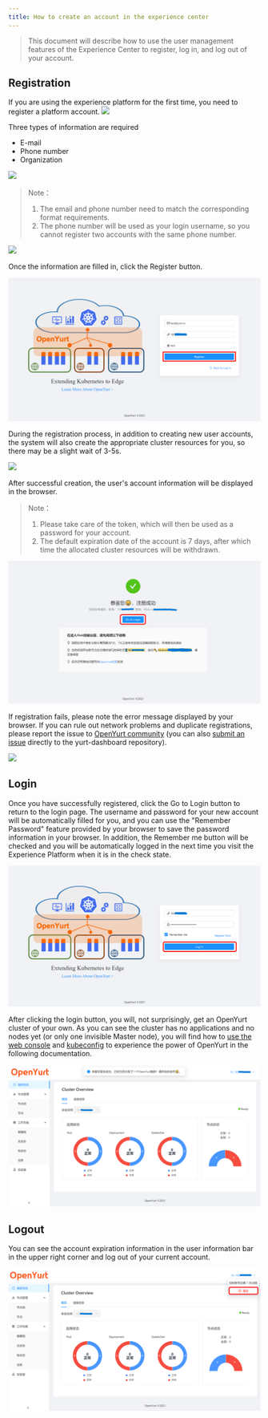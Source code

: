```yaml
---
title: How to create an account in the experience center
---
```


> This document will describe how to use the user management features of the Experience Center to register, log in, and log out of your account.

## Registration

If you are using the experience platform for the first time, you need to register a platform account.
![](../../../../static/img/docs/installation/openyurt-experience-center/register_entrance.png)

Three types of information are required

- E-mail
- Phone number
- Organization

![](../../../../static/img/docs/installation/openyurt-experience-center/register_blank.png)

> Note：
>
> 1. The email and phone number need to match the corresponding format requirements.
> 2. The phone number will be used as your login username, so you cannot register two accounts with the same phone number.

![](../../../../static/img/docs/installation/openyurt-experience-center/register_input_err.png)

Once the information are filled in, click the Register button.

![](../../../../static/img/docs/installation/openyurt-experience-center/register_click.png)

During the registration process, in addition to creating new user accounts, the system will also create the appropriate cluster resources for you, so there may be a slight wait of 3-5s.

![](../../../../static/img/docs/installation/openyurt-experience-center/register_loading.png)

After successful creation, the user's account information will be displayed in the browser.

> Note：
>
> 1. Please take care of the token, which will then be used as a password for your account.
> 2. The default expiration date of the account is 7 days, after which time the allocated cluster resources will be withdrawn.

![](../../../../static/img/docs/installation/openyurt-experience-center/register_success.png)

If registration fails, please note the error message displayed by your browser. If you can rule out network problems and duplicate registrations, please report the issue to [OpenYurt community](https://github.com/openyurtio/openyurt#contact) (you can also [submit an issue](https://github.com/openyurtio/yurt-dashboard/issues) directly to the yurt-dashboard repository).

![](../../../../static/img/docs/installation/openyurt-experience-center/register_error.png)

## Login

Once you have successfully registered, click the Go to Login button to return to the login page. The username and password for your new account will be automatically filled for you, and you can use the "Remember Password" feature provided by your browser to save the password information in your browser. In addition, the Remember me button will be checked and you will be automatically logged in the next time you visit the Experience Platform when it is in the check state.

![](../../../../static/img/docs/installation/openyurt-experience-center/register_login.png)

After clicking the login button, you will, not surprisingly, get an OpenYurt cluster of your own. As you can see the cluster has no applications and no nodes yet (or only one invisible Master node), you will find how to [use the web console](./web_console.md) and [kubeconfig](./kubeconfig.md) to experience the power of OpenYurt in the following documentation. 

![](../../../../static/img/docs/installation/openyurt-experience-center/login_success.png)

## Logout

You can see the account expiration information in the user information bar in the upper right corner and log out of your current account.

![](../../../../static/img/docs/installation/openyurt-experience-center/logout.png)
